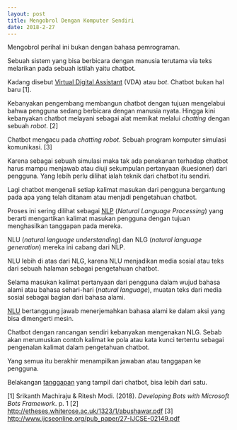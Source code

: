 ```yaml
---
layout: post
title: Mengobrol Dengan Komputer Sendiri
date: 2018-2-27
---
```


Mengobrol perihal ini bukan dengan bahasa pemrograman.

Sebuah sistem yang bisa berbicara dengan manusia terutama via teks melarikan pada sebuah istilah yaitu chatbot.

Kadang disebut [Virtual Digital Assistant](https://www.inbenta.com/en/blog/difference-chatbot-virtual-assistant
) (VDA) atau _bot_. Chatbot bukan hal baru [1].

Kebanyakan pengembang membangun chatbot dengan tujuan mengelabui bahwa pengguna sedang berbicara dengan manusia nyata. Hingga kini kebanyakan chatbot melayani sebagai alat memikat melalui _chatting_ dengan sebuah _robot_. [2]

Chatbot mengacu pada _chatting robot_. Sebuah program komputer simulasi komunikasi. [3]

Karena sebagai sebuah simulasi maka tak ada penekanan terhadap chatbot harus mampu menjawab atau diuji sekumpulan pertanyaan (kuesioner) dari pengguna. Yang lebih perlu dilihat ialah teknik dari chatbot itu sendiri.

Lagi chatbot mengenali setiap kalimat masukan dari pengguna bergantung pada apa yang telah ditanam atau menjadi pengetahuan chatbot.

Proses ini sering dilihat sebagai [NLP](https://connect.aricent.com/2017/10/10-questions-answers-about-chatbots
) (_Natural Language Processing_) yang berarti mengartikan kalimat masukan pengguna dengan tujuan menghasilkan tanggapan pada mereka.

NLU (_natural language understanding_) dan NLG (_natural language generation_) mereka ini cabang dari NLP.

NLU lebih di atas dari NLG, karena NLU menjadikan media sosial atau teks dari sebuah halaman sebagai pengetahuan chatbot.

Selama masukan kalimat pertanyaan dari pengguna dalam wujud bahasa alami atau bahasa sehari-hari (_natural language_), muatan teks dari media sosial sebagai bagian dari bahasa alami.

[NLU](https://thesai.org/Downloads/Volume7No11/Paper_19-Applying_Chatbots_to_the_Internet_of_Things.pdf) bertanggung jawab menerjemahkan bahasa alami ke dalam aksi yang bisa dimengerti mesin.

Chatbot dengan rancangan sendiri kebanyakan mengenakan NLG. Sebab akan merumuskan contoh kalimat ke pola atau kata kunci tertentu sebagai pengenalan kalimat dalam pengetahuan chatbot.

Yang semua itu berakhir menampilkan jawaban atau tanggapan ke pengguna.

Belakangan [tanggapan](https://www.telusinternational.com/media/10-Grammar-Rules-for-Chat-Agents_TELUS-Intl_v2015.pdf) yang tampil dari chatbot, bisa lebih dari satu.

[1] Srikanth Machiraju & Ritesh Modi. (2018). _Developing Bots with Microsoft Bots Framework_. p. 1
[2] <http://etheses.whiterose.ac.uk/1323/1/abushawar.pdf>
[3] <http://www.ijcseonline.org/pub_paper/27-IJCSE-02149.pdf>
